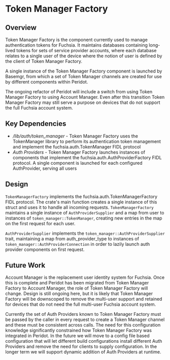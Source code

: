# Token Manager Factory

## Overview

Token Manager Factory is the component currently used to manage authentication
tokens for Fuchsia. It maintains databases containing long-lived tokens for
sets of service provider accounts, where each database relates to a single user
of the device where the notion of user is defined by the client of Token Manager
Factory.

A single instance of the Token Manager Factory component is launched by Basemgr,
from which a set of Token Manager channels are created for use by different
components within Peridot.

The ongoing refactor of Peridot will include a switch from using Token Manager
Factory to using Account Manager. Even after this transition Token Manager
Factory may still serve a purpose on devices that do not support the full
Fuchsia account system.


## Key Dependencies

* */lib/auth/token_manager* - Token Manager Factory uses the TokenManager
  library to perform its authentication token management and implement the
  fuchsia.auth.TokenManager FIDL protocol
* *Auth Providers* - Token Manager Factory launches instances of components that
  implement the fuchsia.auth.AuthProviderFactory FIDL protocol. A single
  component is launched for each configured AuthProvider, serving all users


## Design

`TokenManagerFactory` implements the fuchsia.auth.TokenManagerFactory FIDL
protocol. The crate's main function creates a single instance of this struct
and uses it to handle all incoming requests.  `TokenManagerFactory` maintains a
single instance of `AuthProviderSupplier` and a map from user to instances of
`token_manager::TokenManager`, creating new entries in the map on the first
request for each user.

`AuthProviderSupplier` implements the `token_manager::AuthProviderSupplier`
trait, maintaining a map from auth_provider_type to instances of
`token_manager::AuthProviderConnection` in order to lazily launch auth provider
components on first request.


## Future Work

Account Manager is the replacement user identity system for Fuchsia. Once this
is complete and Peridot has been migrated from Token Manager Factory to Account
Manager, the role of Token Manager Factory will change. Design is still ongoing
here, but it is likely that Token Manager Factory will be downscoped to remove
the multi-user support and retained for devices that do not need the full
multi-user Fuchsia account system.

Currently the set of Auth Providers known to Token Manager Factory must be
passed by the caller in every request to create a Token Manager channel and
these must be consistent across calls. The need for this configuration knowledge
significantly constrained how Token Manager Factory was integrated in Peridot.
In the future we will move to a config file based configuration that will
let different build configurations install different Auth Providers and remove
the need for clients to supply configuration.  In the longer term we will
support dynamic addition of Auth Providers at runtime.
